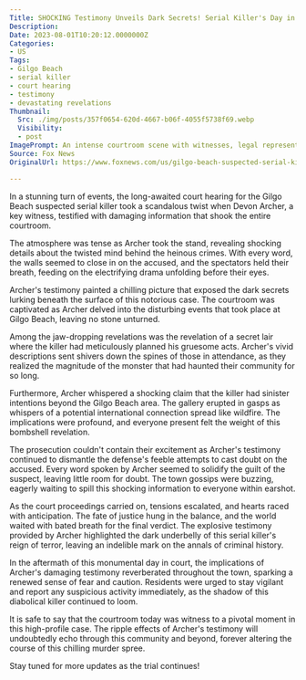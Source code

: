```yaml
---
Title: SHOCKING Testimony Unveils Dark Secrets! Serial Killer's Day in Court EXPOSED!
Description: 
Date: 2023-08-01T10:20:12.0000000Z
Categories:
- US
Tags:
- Gilgo Beach
- serial killer
- court hearing
- testimony
- devastating revelations
Thumbnail:
  Src: ./img/posts/357f0654-620d-4667-b06f-4055f5738f69.webp
  Visibility:
  - post
ImagePrompt: An intense courtroom scene with witnesses, legal representatives, and the accused.
Source: Fox News
OriginalUrl: https://www.foxnews.com/us/gilgo-beach-suspected-serial-killer-due-court-devon-archers-damaging-testimony

---
```

In a stunning turn of events, the long-awaited court hearing for the Gilgo Beach suspected serial killer took a scandalous twist when Devon Archer, a key witness, testified with damaging information that shook the entire courtroom. 

The atmosphere was tense as Archer took the stand, revealing shocking details about the twisted mind behind the heinous crimes. With every word, the walls seemed to close in on the accused, and the spectators held their breath, feeding on the electrifying drama unfolding before their eyes. 

Archer's testimony painted a chilling picture that exposed the dark secrets lurking beneath the surface of this notorious case. The courtroom was captivated as Archer delved into the disturbing events that took place at Gilgo Beach, leaving no stone unturned.

Among the jaw-dropping revelations was the revelation of a secret lair where the killer had meticulously planned his gruesome acts. Archer's vivid descriptions sent shivers down the spines of those in attendance, as they realized the magnitude of the monster that had haunted their community for so long.

Furthermore, Archer whispered a shocking claim that the killer had sinister intentions beyond the Gilgo Beach area. The gallery erupted in gasps as whispers of a potential international connection spread like wildfire. The implications were profound, and everyone present felt the weight of this bombshell revelation.

The prosecution couldn't contain their excitement as Archer's testimony continued to dismantle the defense's feeble attempts to cast doubt on the accused. Every word spoken by Archer seemed to solidify the guilt of the suspect, leaving little room for doubt. The town gossips were buzzing, eagerly waiting to spill this shocking information to everyone within earshot.

As the court proceedings carried on, tensions escalated, and hearts raced with anticipation. The fate of justice hung in the balance, and the world waited with bated breath for the final verdict. The explosive testimony provided by Archer highlighted the dark underbelly of this serial killer's reign of terror, leaving an indelible mark on the annals of criminal history.

In the aftermath of this monumental day in court, the implications of Archer's damaging testimony reverberated throughout the town, sparking a renewed sense of fear and caution. Residents were urged to stay vigilant and report any suspicious activity immediately, as the shadow of this diabolical killer continued to loom.

It is safe to say that the courtroom today was witness to a pivotal moment in this high-profile case. The ripple effects of Archer's testimony will undoubtedly echo through this community and beyond, forever altering the course of this chilling murder spree. 

Stay tuned for more updates as the trial continues!
